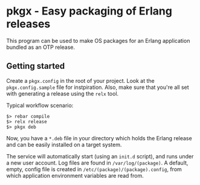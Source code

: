 pkgx - Easy packaging of Erlang releases 
========================================

This program can be used to make OS packages for an Erlang application
bundled as an OTP release.

Getting started
---------------

Create a ``pkgx.config`` in the root of your project. Look at the
``pkgx.config.sample`` file for instpiration. Also, make sure that
you're all set with generating a release using the ``relx`` tool.

Typical workflow scenario:

    $> rebar compile
    $> relx release
    $> pkgx deb

Now, you have a `*.deb` file in your directory which holds the Erlang
release and can be easily installed on a target system.

The service will automatically start (using an ``init.d`` script), and
runs under a new user account. Log files are found in
`/var/log/(package)`. A default, empty, config file is created in
`/etc/(package)/(package).config`, from which application environment
variables are read from.

